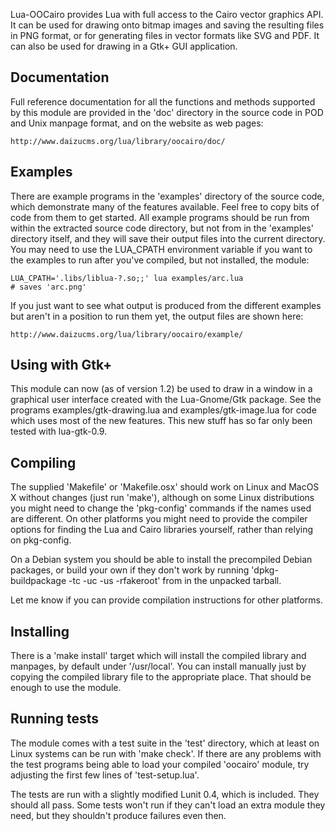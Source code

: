 Lua-OOCairo provides Lua with full access to the Cairo vector graphics API.
It can be used for drawing onto bitmap images and saving the resulting files
in PNG format, or for generating files in vector formats like SVG and PDF.
It can also be used for drawing in a Gtk+ GUI application.


Documentation
---------------

Full reference documentation for all the functions and methods supported
by this module are provided in the 'doc' directory in the source code in
POD and Unix manpage format, and on the website as web pages:

    http://www.daizucms.org/lua/library/oocairo/doc/


Examples
---------------

There are example programs in the 'examples' directory of the source code,
which demonstrate many of the features available.  Feel free to copy bits
of code from them to get started.  All example programs should be run from
within the extracted source code directory, but not from in the 'examples'
directory itself, and they will save their output files into the current
directory.  You may need to use the LUA_CPATH environment variable if you
want to the examples to run after you've compiled, but not installed, the
module:

    LUA_CPATH='.libs/liblua-?.so;;' lua examples/arc.lua
    # saves 'arc.png'

If you just want to see what output is produced from the different examples
but aren't in a position to run them yet, the output files are shown here:

    http://www.daizucms.org/lua/library/oocairo/example/


Using with Gtk+
---------------

This module can now (as of version 1.2) be used to draw in a window in a
graphical user interface created with the Lua-Gnome/Gtk package.  See the
programs examples/gtk-drawing.lua and examples/gtk-image.lua for code which
uses most of the new features.  This new stuff has so far only been tested
with lua-gtk-0.9.


Compiling
---------------

The supplied 'Makefile' or 'Makefile.osx' should work on Linux and MacOS X
without changes (just run 'make'), although on some Linux distributions you
might need to change the 'pkg-config' commands if the names used are
different.  On other platforms you might need to provide the compiler options
for finding the Lua and Cairo libraries yourself, rather than relying on
pkg-config.

On a Debian system you should be able to install the precompiled Debian
packages, or build your own if they don't work by running
'dpkg-buildpackage -tc -uc -us -rfakeroot' from in the unpacked tarball.

Let me know if you can provide compilation instructions for other platforms.


Installing
---------------

There is a 'make install' target which will install the compiled library
and manpages, by default under '/usr/local'.  You can install manually
just by copying the compiled library file to the appropriate place.  That
should be enough to use the module.


Running tests
---------------

The module comes with a test suite in the 'test' directory, which at least
on Linux systems can be run with 'make check'.  If there are any problems
with the test programs being able to load your compiled 'oocairo' module,
try adjusting the first few lines of 'test-setup.lua'.

The tests are run with a slightly modified Lunit 0.4, which is included.
They should all pass.  Some tests won't run if they can't load an extra
module they need, but they shouldn't produce failures even then.
